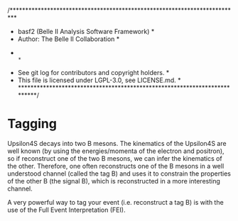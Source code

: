 /**************************************************************************
 * basf2 (Belle II Analysis Software Framework)                           *
 * Author: The Belle II Collaboration                                     *
 *                                                                        *
 * See git log for contributors and copyright holders.                    *
 * This file is licensed under LGPL-3.0, see LICENSE.md.                  *
 **************************************************************************/
# Tagging

Upsilon4S decays into two B mesons. The kinematics of the Upsilon4S are well known (by using the energies/momenta of the electron and positron), so if reconstruct one of the two B mesons, we can infer the kinematics of the other. Therefore, one often reconstructs one of the B mesons in a well understood channel (called the tag B) and uses it to constrain the properties of the other B (the signal B), which is reconstructed in a more interesting channel.

A very powerful way to tag your event (i.e. reconstruct a tag B) is with the use of the Full Event Interpretation (FEI).
